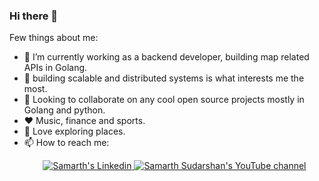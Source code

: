 ### Hi there 👋

Few things about me:

- 🔭 I’m currently working as a backend developer, building map related APIs in Golang.
- 🌱 building scalable and distributed systems is what interests me the most. 
- 👯 Looking to collaborate on any cool open source projects mostly in Golang and python.
- :hearts: Music, finance and sports.
- :climbing: Love exploring places.
- 📫 How to reach me: 
  <p align="center">
  <a href="https://www.linkedin.com/in/samarth-aasoori-4885b7153/">
    <img src="https://img.shields.io/badge/LinkedIn-blue?style=for-the-badge&logo=linkedin&color=blue" alt="Samarth's Linkedin"/>
  </a>
  <a href="https://www.youtube.com/channel/UCJHwJHJ193pqUbpdN5LOI1g">
    <img src="https://img.shields.io/youtube/channel/subscribers/UCJHwJHJ193pqUbpdN5LOI1g?style=for-the-badge&logo=youtube&label=Youtube&color=blue" alt="Samarth Sudarshan's YouTube channel"/>
  </a>
  <a href="https://github-readme-stats.vercel.app/api/top-langs/?username=Samarth2898">
  </a>
</p>


